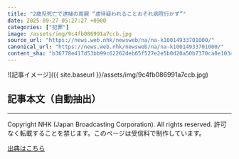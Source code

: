 ```yaml
---
title: "2歳児死亡で逮捕の両親 “虐待疑われることおそれ病院行かず”"
date: 2025-09-27 05:27:27 +0900
categories: ["犯罪"]
image: /assets/img/9c4fb086991a7ccb.jpg
source_url: "https://news.web.nhk/newsweb/na/na-k10014933701000/"
canonical_url: "https://news.web.nhk/newsweb/na/na-k10014933701000/"
content_sha: "b36778e417d53bb99c62262deb65f527e2e5b0d20a50b7370ca0e10342de84de"
---
```


![記事イメージ]({{ site.baseurl }}/assets/img/9c4fb086991a7ccb.jpg)

## 記事本文（自動抽出）
<div><div class="_13tndsj2"><nav aria-label="フッターサイトナビゲーション" class="_13tndsj4"></nav><hr class="esl7kn2s esl7kn1l esl7kn1n _14xli2ae"><p class="esl7kn2s esl7kn1m esl7kn1o _1yvk0f68 _1lugom81">Copyright NHK (Japan Broadcasting Corporation). All rights reserved. 許可なく転載することを禁じます。このページは受信料で制作しています。</p></div></div>

[出典はこちら](https://news.web.nhk/newsweb/na/na-k10014933701000/)
